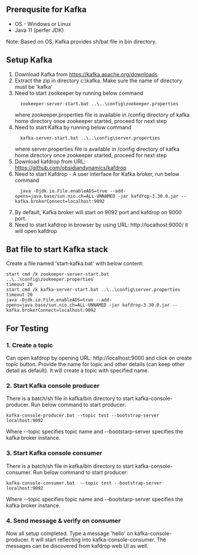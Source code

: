 ## Prerequsite for Kafka
- OS - Windows or Linux
- Java 11 (perfer JDK)

Note: Based on OS, Kafka provides sh/bat file in bin directory.

## Setup Kafka
1. Download Kafka from https://kafka.apache.org/downloads
2. Extract the zip in directory c:\kafka. Make sure the name of directory must be 'kafka'
3. Need to start zookeeper by running below command
   ```
     zookeeper-server-start.bat ..\..\config\zookeeper.properties
   ```
   where zookeeper.properties file is available in /config directory of kafka home directory
   once zookeeper started, proceed for next step
4. Need to start Kafka by running below command
   ```
     kafka-server-start.bat ..\..\config\server.properties
   ```
   where server.properties file is available in /config directory of kafka home directory
   once zookeeper started, proceed for next step
5. Download kafdrop from URL: https://github.com/obsidiandynamics/kafdrop
6. Need to start Kafdrop - A user interface for Kafka broker, run below command
   ```
     java -Djdk.io.File.enableADS=true --add-opens=java.base/sun.nio.ch=ALL-UNNAMED -jar kafdrop-3.30.0.jar --kafka.brokerConnect=localhost:9092
   ```
7. By default, Kafka broker will start on 9092 port and kafdrop on 9000 port.
8. Need to start kafdrop in browser by using URL: http://localhost:9000/ it will open kafdrop

## Bat file to start Kafka stack
Create a file named 'start-kafka.bat' with below content:
```
start cmd /k zookeeper-server-start.bat ..\..\config\zookeeper.properties
timeout 20
start cmd /k kafka-server-start.bat ..\..\config\server.properties
timeout 20
java -Djdk.io.File.enableADS=true --add-opens=java.base/sun.nio.ch=ALL-UNNAMED -jar kafdrop-3.30.0.jar --kafka.brokerConnect=localhost:9092
```

## For Testing
### 1. Create a topic
Can open kafdrop by opening URL: http://localhost:9000 and click on create topic button. Provide the name for topic and other details (can keep other detail as default). It will create a topic with specified name.

### 2. Start Kafka console producer
There is a batch/sh file in kafka/bin directory to start kafka-console-producer. Run below command to start producer:
```
kafka-console-producer.bat --topic test --bootstrap-server localhost:9092
```
Where --topic specifies topic name and --bootstarp-server specifies the kafka broker instance.

### 3. Start Kafka console consumer
There is a batch/sh file in kafka/bin directory to start kafka-console-consumer. Run below command to start producer:
```
kafka-console-consumer.bat  --topic test --bootstrap-server localhost:9092
```
Where --topic specifies topic name and --bootstarp-server specifies the kafka broker instance.


### 4. Send message & verify on consumer
Now all setup completed. Type a message 'hello' on kafka-console-producer. It will start reflecting into kafka-console-consumer.
The messages can be discovered from kafdrop web UI as well.
